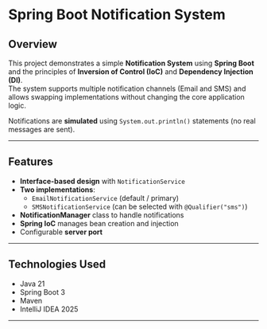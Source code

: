 # Spring Boot Notification System

## Overview
This project demonstrates a simple **Notification System** using **Spring Boot** and the principles of **Inversion of Control (IoC)** and **Dependency Injection (DI)**.  
The system supports multiple notification channels (Email and SMS) and allows swapping implementations without changing the core application logic.

Notifications are **simulated** using `System.out.println()` statements (no real messages are sent).

---

## Features
- **Interface-based design** with `NotificationService`
- **Two implementations**:
    - `EmailNotificationService` (default / primary)
    - `SMSNotificationService` (can be selected with `@Qualifier("sms")`)
- **NotificationManager** class to handle notifications
- **Spring IoC** manages bean creation and injection
- Configurable **server port**

---

## Technologies Used
- Java 21
- Spring Boot 3
- Maven
- IntelliJ IDEA 2025

---

